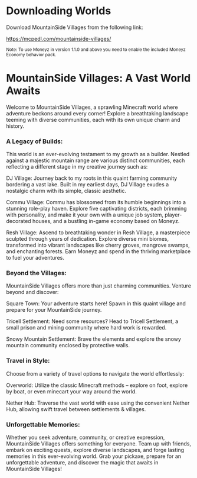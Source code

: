 # Downloading Worlds
Download MountainSide Villages from the following link:

https://mcpedl.com/mountainside-villages/

<sub> Note: To use Moneyz in version 1.1.0 and above you need to enable the included Moneyz Economy behavior pack.<sub>


# MountainSide Villages: A Vast World Awaits
Welcome to MountainSide Villages, a sprawling Minecraft world where adventure beckons around every corner! Explore a breathtaking landscape teeming with diverse communities, each with its own unique charm and history.

### A Legacy of Builds:
This world is an ever-evolving testament to my growth as a builder. Nestled against a majestic mountain range are various distinct communities, each reflecting a different stage in my creative journey such as:

DJ Village:  Journey back to my roots in this quaint farming community bordering a vast lake. Built in my earliest days, DJ Village exudes a nostalgic charm with its simple, classic aesthetic.

Commu Village: Commu has blossomed from its humble beginnings into a stunning role-play haven. Explore five captivating districts, each brimming with personality, and make it your own with a unique job system, player-decorated houses, and a bustling in-game economy based on Moneyz.

Resh Village: Ascend to breathtaking wonder in Resh Village, a masterpiece sculpted through years of dedication.  Explore diverse mini biomes, transformed into vibrant landscapes like cherry groves, mangrove swamps, and enchanting forests. Earn Moneyz and spend in the thriving marketplace to fuel your adventures.

### Beyond the Villages:

MountainSide Villages offers more than just charming communities. Venture beyond and discover:

Square Town: Your adventure starts here! Spawn in this quaint village and prepare for your MountainSide journey.

Tricell Settlement: Need some resources? Head to Tricell Settlement, a small prison and mining community where hard work is rewarded.

Snowy Mountain Settlement: Brave the elements and explore the snowy mountain community enclosed by protective walls.

### Travel in Style:

Choose from a variety of travel options to navigate the world effortlessly:

Overworld: Utilize the classic Minecraft methods – explore on foot, explore by boat, or even minecart your way around the world.

Nether Hub: Traverse the vast world with ease using the convenient Nether Hub, allowing swift travel between settlements & villages.

### Unforgettable Memories:
Whether you seek adventure, community, or creative expression, MountainSide Villages offers something for everyone. Team up with friends, embark on exciting quests, explore diverse landscapes, and forge lasting memories in this ever-evolving world. Grab your pickaxe, prepare for an unforgettable adventure, and discover the magic that awaits in MountainSide Villages!
